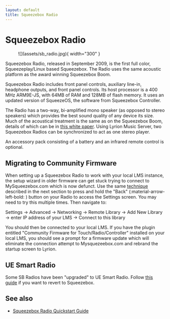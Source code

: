 ```yaml
---
layout: default
title: Squeezebox Radio
---
```


# Squeezebox Radio

<figure markdown="span">
  ![](assets/sb_radio.jpg){ width="300" }
</figure>

Squeezebox Radio, released in September 2009, is the first full color, Squeezeplay/Linux based Squeezebox. The Radio uses the same acoustic platform as the award winning Squeezebox Boom.

Squeezebox Radio includes front panel controls, auxiliary line-in, headphone outputs, and front panel controls. Its host processor is a 400 MHz ARM9E-JS, with 64MB of RAM and 128MB of flash memory. It uses an updated version of SqueezeOS, the software from Squeezebox Controller.

The Radio has a two-way, bi-amplified mono speaker (as opposed to stereo speakers) which provides the best sound quality of any device its size. Much of the acoustical treatment is the same as on the Squeezebox Boom, details of which can be in [this white paper](assets/Logitech_Squeezebox_Boom_Audio_Design.pdf). Using Lyrion Music Server, two Squeezebox Radios can be synchronized to act as one stereo player.

An accessory pack consisting of a battery and an infrared remote control is optional.

## Migrating to Community Firmware

When setting up a Squeezebox Radio to work with your local LMS instance, the setup wizard in older firmware can get stuck trying to connect to MySqueezebox.com which is now defunct.  Use the same
[technique](../getting-started/migrate-from-uesr.md) described in the next section
to press and hold the "Back" (:material-arrow-left-bold: ) button on your Radio to access the Settings screen.
You may need to try this multiple times.  Then navigate to:

Settings → Advanced → Networking → Remote Library → Add New Library → enter IP address of your LMS → Connect to this library

You should then be connected to your local LMS.  If you have the plugin entitled "Community Firmware for Touch/Radio/Controller" installed on your local LMS, you should see a prompt for a firmware update which will eliminate the connection attempt to Mysquezeebox.com and rebrand the startup screen to Lyrion.


## UE Smart Radio

Some SB Radios have been "upgraded" to UE Smart Radio. Follow [this guide](../getting-started/migrate-from-uesr.md) if you want to revert to Squeezebox.

## See also

- [Squeezebox Radio Quickstart Guide](https://downloads.lms-community.org/docs/Squeezebox%20Radio.pdf)
